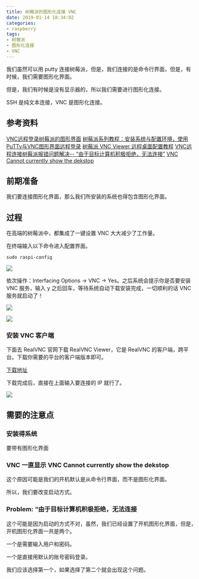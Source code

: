 ```yaml
---
title: 树莓派的图形化连接 VNC
date: 2019-01-14 18:34:02
categories:
- raspberry
tags:
- 树莓派
- 图形化连接
- VNC
---
```

我们虽然可以用 putty 连接树莓派，但是，我们连接的是命令行界面，但是，有时候，我们需要图形化界面。

但是，我们有时候是没有显示器的，所以我们需要进行图形化连接。

SSH 是纯文本连接，VNC 是图形化连接。

<!--more-->

## 参考资料

[VNC远程登录树莓派的图形界面](http://shumeipai.nxez.com/2013/09/04/login-rpi-with-vnc.html?variant=zh-cn)
[树莓派系列教程：安装系统与配置环境，使用PuTTy与VNC图形界面远程登录](https://www.cnblogs.com/mq0036/p/8488598.html)
[树莓派 VNC Viewer 远程桌面配置教程](http://shumeipai.nxez.com/2018/08/31/raspberry-pi-vnc-viewer-configuration-tutorial.html?variant=zh-cn)
[VNC远程连接树莓派报错问题解决-- “由于目标计算机积极拒绝，无法连接”](https://blog.csdn.net/thystar/article/details/52872543)
[VNC Cannot currently show the dekstop](https://www.raspberrypi.org/forums/viewtopic.php?t=216737)

## 前期准备

我们要连接图形化界面，那么我们所安装的系统也得包含图形化界面。

## 过程

在高端的树莓派中，都集成了一键设置 VNC 大大减少了工作量。

在终端输入以下命令进入配置界面。

	sudo raspi-config
	
![](/images/raspberry/16_0.jpg)

依次操作：Interfacing Options -> VNC -> Yes。之后系统会提示你是否要安装 VNC 服务，输入 y 之后回车，等待系统自动下载安装完成，一切顺利的话 VNC 服务就启动了！

![](/images/raspberry/16_1.jpg)

![](/images/raspberry/16_2.jpg)

### 安装 VNC 客户端

下面去 RealVNC 官网下载 RealVNC Viewer，它是 RealVNC 的客户端，跨平台。下载你需要的平台的客户端版本即可。

[下载地址](https://www.realvnc.com/en/connect/download/viewer/windows/)

下载完成后，直接在上面输入要连接的 IP 就行了。

![](/images/raspberry/16_3.png)

## 需要的注意点

### 安装得系统

要带有图形化界面

### VNC 一直显示 VNC Cannot currently show the dekstop

这个原因可能是我们的开机默认是从命令行界面，而不是图形化界面。

所以，我们要改变启动方式。

### Problem: “由于目标计算机积极拒绝，无法连接

这个可能是因为启动的方式不对，虽然，我们已经设置了开机图形化界面，但是，开机图形化界面一共是两个。

一个是需要输入用户和密码。

一个是直接用默认的账号密码登录。

我们应该选择第一个，如果选择了第二个就会出现这个问题。



